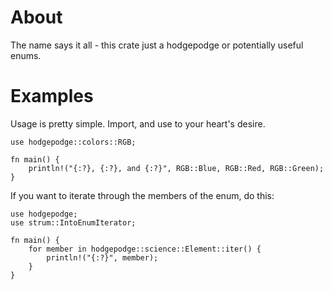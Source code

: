 # About
The name says it all - this crate just a hodgepodge or potentially useful enums.

# Examples
Usage is pretty simple. Import, and use to your heart's desire.
```
use hodgepodge::colors::RGB;

fn main() {
    println!("{:?}, {:?}, and {:?}", RGB::Blue, RGB::Red, RGB::Green);
}
```
If you want to iterate through the members of the enum, do this:
```
use hodgepodge;
use strum::IntoEnumIterator;

fn main() {
    for member in hodgepodge::science::Element::iter() {
        println!("{:?}", member);
    }
}
```
